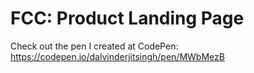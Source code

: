 # FCC: Product Landing Page
Check out the pen I created at CodePen: https://codepen.io/dalvinderjitsingh/pen/MWbMezB
